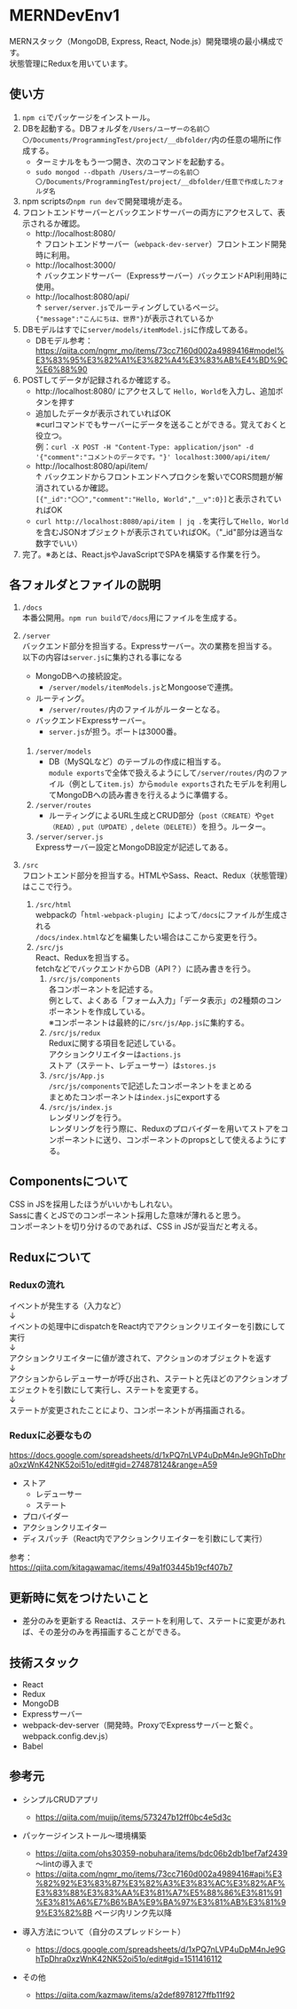 # MERNDevEnv1
MERNスタック（MongoDB, Express, React, Node.js）開発環境の最小構成です。  
状態管理にReduxを用いています。


## 使い方
1. `npm ci`でパッケージをインストール。
2. DBを起動する。DBフォルダを`/Users/ユーザーの名前〇〇/Documents/ProgrammingTest/project/__dbfolder/`内の任意の場所に作成する。
    - ターミナルをもう一つ開き、次のコマンドを起動する。
    - `sudo mongod --dbpath /Users/ユーザーの名前〇〇/Documents/ProgrammingTest/project/__dbfolder/任意で作成したフォルダ名`
3. npm scriptsの`npm run dev`で開発環境が走る。
4. フロントエンドサーバーとバックエンドサーバーの両方にアクセスして、表示されるか確認。
    - http://localhost:8080/  
    ↑ フロントエンドサーバー（`webpack-dev-server`）フロントエンド開発時に利用。  
    - http://localhost:3000/  
    ↑ バックエンドサーバー（Expressサーバー）バックエンドAPI利用時に使用。  
    - http://localhost:8080/api/  
    ↑ `server/server.js`でルーティングしているページ。  
    `{"message":"こんにちは、世界"}`が表示されているか  
5. DBモデルはすでに`server/models/itemModel.js`に作成してある。
    - DBモデル参考：https://qiita.com/ngmr_mo/items/73cc7160d002a4989416#model%E3%83%95%E3%82%A1%E3%82%A4%E3%83%AB%E4%BD%9C%E6%88%90
6. POSTしてデータが記録されるか確認する。  
    - http://localhost:8080/  にアクセスして `Hello, World`を入力し、追加ボタンを押す  
    - 追加したデータが表示されていればOK  
    ※curlコマンドでもサーバーにデータを送ることができる。覚えておくと役立つ。  
    例：`curl -X POST -H "Content-Type: application/json" -d '{"comment":"コメントのデータです。"}' localhost:3000/api/item/`  
    - http://localhost:8080/api/item/  
    ↑ バックエンドからフロントエンドへプロクシを繋いでCORS問題が解消されているか確認。  
    `[{"_id":"〇〇","comment":"Hello, World","__v":0}]`と表示されていればOK  
    - `curl http://localhost:8080/api/item | jq .`を実行して`Hello, World`を含むJSONオブジェクトが表示されていればOK。（"_id"部分は適当な数字でいい）  
7. 完了。※あとは、React.jsやJavaScriptでSPAを構築する作業を行う。


## 各フォルダとファイルの説明
1. `/docs`  
    本番公開用。`npm run build`で`/docs`用にファイルを生成する。
2. `/server`  
    バックエンド部分を担当する。Expressサーバー。次の業務を担当する。  
    以下の内容は`server.js`に集約される事になる  
    - MongoDBへの接続設定。  
        - `/server/models/itemModels.js`とMongooseで連携。  
    - ルーティング。  
        - `/server/routes/`内のファイルがルーターとなる。  
    - バックエンドExpressサーバー。  
        - `server.js`が担う。ポートは3000番。  
    <br>

    1. `/server/models`  
        - DB（MySQLなど）のテーブルの作成に相当する。  
        `module exports`で全体で扱えるようにして`/server/routes/`内のファイル（例として`item.js`）から`module exports`されたモデルを利用してMongoDBへの読み書きを行えるように準備する。
    2. `/server/routes`  
        - ルーティングによるURL生成とCRUD部分（`post（CREATE）`や`get（READ）`, `put（UPDATE）`, `delete（DELETE）`）を担う。ルーター。  
    3. `/server/server.js`  
        Expressサーバー設定とMongoDB設定が記述してある。  
3. `/src`  
    フロントエンド部分を担当する。HTMLやSass、React、Redux（状態管理）はここで行う。
    1. `/src/html`  
        webpackの「`html-webpack-plugin`」によって`/docs`にファイルが生成される  
        `/docs/index.html`などを編集したい場合はここから変更を行う。  
    2. `/src/js`  
        React、Reduxを担当する。  
        fetchなどでバックエンドからDB（API？）に読み書きを行う。  
        1. `/src/js/components`  
            各コンポーネントを記述する。  
            例として、よくある「フォーム入力」「データ表示」の2種類のコンポーネントを作成している。  
            ※コンポーネントは最終的に`/src/js/App.js`に集約する。
        2. `/src/js/redux`  
            Reduxに関する項目を記述している。  
            アクションクリエイターは`actions.js`  
            ストア（ステート、レデューサー）は`stores.js`  
        3. `/src/js/App.js`  
            `/src/js/components`で記述したコンポーネントをまとめる  
            まとめたコンポーネントは`index.js`にexportする
        4. `/src/js/index.js`  
            レンダリングを行う。  
            レンダリングを行う際に、Reduxのプロバイダーを用いてストアをコンポーネントに送り、コンポーネントのpropsとして使えるようにする。  


## Componentsについて
CSS in JSを採用したほうがいいかもしれない。  
Sassに書くとJSでのコンポーネント採用した意味が薄れると思う。  
コンポーネントを切り分けるのであれば、CSS in JSが妥当だと考える。  


## Reduxについて
### Reduxの流れ
イベントが発生する（入力など）  
↓  
イベントの処理中にdispatchをReact内でアクションクリエイターを引数にして実行  
↓  
アクションクリエイターに値が渡されて、アクションのオブジェクトを返す  
↓  
アクションからレデューサーが呼び出され、ステートと先ほどのアクションオブエジェクトを引数にして実行し、ステートを変更する。  
↓  
ステートが変更されたことにより、コンポーネントが再描画される。  


### Reduxに必要なもの
https://docs.google.com/spreadsheets/d/1xPQ7nLVP4uDpM4nJe9GhTpDhra0xzWnK42NK52oi51o/edit#gid=274878124&range=A59  
- ストア
    - レデューサー
    - ステート
- プロバイダー
- アクションクリエイター
- ディスパッチ（React内でアクションクリエイターを引数にして実行）

参考：  
https://qiita.com/kitagawamac/items/49a1f03445b19cf407b7  


## 更新時に気をつけたいこと
- 差分のみを更新する
Reactは、ステートを利用して、ステートに変更があれば、その差分のみを再描画することができる。 


## 技術スタック
- React
- Redux
- MongoDB
- Expressサーバー
- webpack-dev-server（開発時。ProxyでExpressサーバーと繋ぐ。webpack.config.dev.js）
- Babel


## 参考元
- シンプルCRUDアプリ
    - https://qiita.com/muijp/items/573247b12ff0bc4e5d3c

- パッケージインストール〜環境構築
    - https://qiita.com/ohs30359-nobuhara/items/bdc06b2db1bef7af2439  〜lintの導入まで
    - https://qiita.com/ngmr_mo/items/73cc7160d002a4989416#api%E3%82%92%E3%83%87%E3%82%A3%E3%83%AC%E3%82%AF%E3%83%88%E3%83%AA%E3%81%A7%E5%88%86%E3%81%91%E3%81%A6%E7%B6%BA%E9%BA%97%E3%81%AB%E3%81%99%E3%82%8B  ページ内リンク先以降

- 導入方法について（自分のスプレッドシート）
    - https://docs.google.com/spreadsheets/d/1xPQ7nLVP4uDpM4nJe9GhTpDhra0xzWnK42NK52oi51o/edit#gid=1511416112

- その他
    - https://qiita.com/kazmaw/items/a2def8978127ffb11f92
